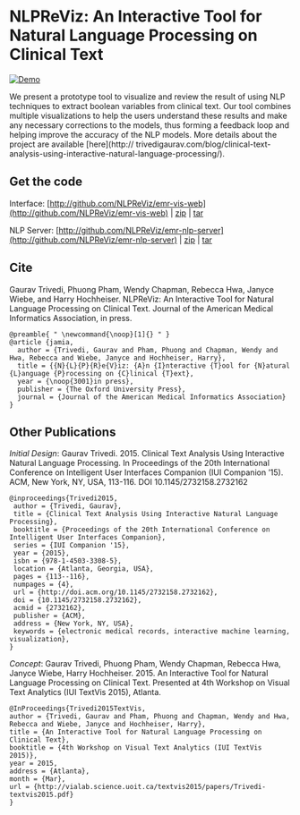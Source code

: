 # NLPReViz: An Interactive Tool for Natural Language Processing on Clinical Text

[![Demo](https://raw.githubusercontent.com/NLPReViz/NLPReViz.github.io/master/screenshot.png)](https://vimeo.com/117240768 "An Interactive Tool for Natural Language Processing on Clinical Text")

We present a prototype tool to visualize and review the result of using NLP techniques to extract boolean variables from clinical text. Our tool combines multiple visualizations to help the users understand these results and make any necessary corrections to the models, thus forming a feedback loop and helping improve the accuracy of the NLP models. More details about the project are available [here](http:// trivedigaurav.com/blog/clinical-text-analysis-using-interactive-natural-language-processing/).

## Get the code

Interface: [http://github.com/NLPReViz/emr-vis-web](http://github.com/NLPReViz/emr-vis-web) | [zip](https://github.com/NLPReViz/emr-vis-web/archive/empirical-study.zip) | [tar](https://github.com/NLPReViz/emr-vis-web/archive/empirical-study.tar.gz)

NLP Server: [http://github.com/NLPReViz/emr-nlp-server](http://github.com/NLPReViz/emr-nlp-server) | [zip](https://github.com/NLPReViz/emr-nlp-server/archive/empirical-study.zip) | [tar](https://github.com/NLPReViz/emr-nlp-server/archive/empirical-study.tar.gz)

## Cite

Gaurav Trivedi, Phuong Pham, Wendy Chapman, Rebecca Hwa, Janyce Wiebe, and Harry Hochheiser. NLPReViz: An Interactive Tool for Natural Language Processing on Clinical Text. Journal of the American Medical Informatics Association, in press.

```
@preamble{ " \newcommand{\noop}[1]{} " }
@article {jamia,
  author = {Trivedi, Gaurav and Pham, Phuong and Chapman, Wendy and Hwa, Rebecca and Wiebe, Janyce and Hochheiser, Harry},
  title = {{N}{L}{P}{R}e{V}iz: {A}n {I}nteractive {T}ool for {N}atural {L}anguage {P}rocessing on {C}linical {T}ext},
  year = {\noop{3001}in press},
  publisher = {The Oxford University Press},
  journal = {Journal of the American Medical Informatics Association}
}
```

## Other Publications

_Initial Design_: Gaurav Trivedi. 2015. Clinical Text Analysis Using Interactive Natural Language Processing. In Proceedings of the 20th International Conference on Intelligent User Interfaces Companion (IUI Companion ’15). ACM, New York, NY, USA, 113-116. DOI 10.1145/2732158.2732162

```
@inproceedings{Trivedi2015,
 author = {Trivedi, Gaurav},
 title = {Clinical Text Analysis Using Interactive Natural Language Processing},
 booktitle = {Proceedings of the 20th International Conference on Intelligent User Interfaces Companion},
 series = {IUI Companion '15},
 year = {2015},
 isbn = {978-1-4503-3308-5},
 location = {Atlanta, Georgia, USA},
 pages = {113--116},
 numpages = {4},
 url = {http://doi.acm.org/10.1145/2732158.2732162},
 doi = {10.1145/2732158.2732162},
 acmid = {2732162},
 publisher = {ACM},
 address = {New York, NY, USA},
 keywords = {electronic medical records, interactive machine learning, visualization},
} 
```

_Concept_: Gaurav Trivedi, Phuong Pham, Wendy Chapman, Rebecca Hwa, Janyce Wiebe, Harry Hochheiser. 2015. An Interactive Tool for Natural Language Processing on Clinical Text. Presented at 4th Workshop on Visual Text Analytics (IUI TextVis 2015), Atlanta.

```
@InProceedings{Trivedi2015TextVis,
author = {Trivedi, Gaurav and Pham, Phuong and Chapman, Wendy and Hwa, Rebecca and Wiebe, Janyce and Hochheiser, Harry},
title = {An Interactive Tool for Natural Language Processing on Clinical Text},
booktitle = {4th Workshop on Visual Text Analytics (IUI TextVis 2015)},
year = 2015,
address = {Atlanta},
month = {Mar},
url = {http://vialab.science.uoit.ca/textvis2015/papers/Trivedi-textvis2015.pdf}
}
```
